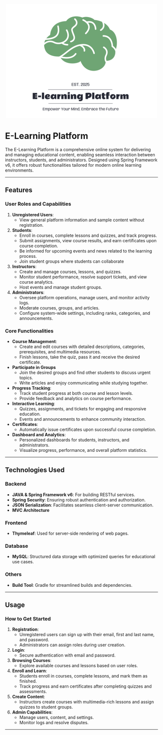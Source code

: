 <div align="center">
   <img src="src/main/resources/static/images/logo/e-learning-platform-logo.png" alt="E-Learning Platform Logo" width="500"/>
</div>

# E-Learning Platform

The E-Learning Platform is a comprehensive online system for delivering and managing educational content, enabling seamless interaction between instructors, students, and administrators. Designed using Spring Framework v6, it offers robust functionalities tailored for modern online learning environments.

---

## Features

### User Roles and Capabilities
1. **Unregistered Users**:
   - View general platform information and sample content without registration.
2. **Students**:
   - Enroll in courses, complete lessons and quizzes, and track progress.
   - Submit assignments, view course results, and earn certificates upon course completion.
   - Be informed for upcoming events and news related to the learning process.
   - Join student groups where students can collaborate
3. **Instructors**:
   - Create and manage courses, lessons, and quizzes.
   - Monitor student performance, resolve support tickets, and view course analytics.
   - Host events and manage student groups.
4. **Administrators**:
   - Oversee platform operations, manage users, and monitor activity logs.
   - Moderate courses, groups, and articles.
   - Configure system-wide settings, including ranks, categories, and announcements.

### Core Functionalities
- **Course Management**:
  - Create and edit courses with detailed descriptions, categories, prerequisites, and multimedia resources.
  - Finish lessons, take the quiz, pass it and receive the desired certificate.
- **Participate in Groups**
  - Join the desired groups and find other students to discuss urgent topics.
  - Write articles and enjoy communicating while studying together.
- **Progress Tracking**:
  - Track student progress at both course and lesson levels.
  - Provide feedback and analytics on course performance.
- **Interactive Learning**:
  - Quizzes, assignments, and tickets for engaging and responsive education.
  - Events and announcements to enhance community interaction.
- **Certificates**:
  - Automatically issue certificates upon successful course completion.
- **Dashboard and Analytics**:
  - Personalized dashboards for students, instructors, and administrators.
  - Visualize progress, performance, and overall platform statistics.

---

## Technologies Used

### Backend
- **JAVA & Spring Framework v6**: For building RESTful services.
- **Spring Security**: Ensuring robust authentication and authorization.
- **JSON Serialization**: Facilitates seamless client-server communication.
- **MVC Architecture**

### Frontend
- **Thymeleaf**: Used for server-side rendering of web pages.

### Database
- **MySQL**: Structured data storage with optimized queries for educational use cases.

### Others
- **Build Tool**: Gradle for streamlined builds and dependencies.

---

## Usage

### How to Get Started
1. **Registration**:
   - Unregistered users can sign up with their email, first and last name, and password.
   - Administrators can assign roles during user creation.
2. **Login**:
   - Secure authentication with email and password.
3. **Browsing Courses**:
   - Explore available courses and lessons based on user roles.
4. **Enroll and Learn**:
   - Students enroll in courses, complete lessons, and mark them as finished.
   - Track progress and earn certificates after completing quizzes and assessments.
5. **Create Content**:
   - Instructors create courses with multimedia-rich lessons and assign quizzes to student groups.
6. **Admin Capabilities**:
   - Manage users, content, and settings.
   - Monitor logs and resolve disputes.

---
